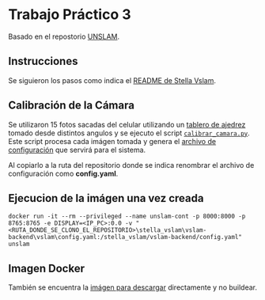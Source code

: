 # Trabajo Práctico 3

Basado en el repostorio [UNSLAM](https://github.com/UNSLAM25).

## Instrucciones

Se siguieron los pasos como indica el  [README de Stella Vslam](https://github.com/UNSLAM25/stella_vslam/blob/main/build-docker.md).

## Calibración de la Cámara

Se utilizaron 15 fotos sacadas del celular utilizando un [tablero de ajedrez](https://github.com/leansandoval/VisionArtificial/blob/main/Trabajo%20Pr%C3%A1ctico%203/TableroAjedrezCalibracion.pdf) tomado desde distintos angulos y se ejecuto el script [`calibrar_camara.py`](https://github.com/leansandoval/VisionArtificial/blob/main/Trabajo%20Pr%C3%A1ctico%203/calibrar_camara.py). Este script procesa cada imágen tomada y genera el [archivo de configuración](https://github.com/leansandoval/VisionArtificial/blob/main/Trabajo%20Pr%C3%A1ctico%203/config_calibracion_20250921_2338.yaml) que servirá para el sistema.

Al copiarlo a la ruta del repositorio donde se indica renombrar el archivo de configuración como **config.yaml**.

## Ejecucion de la imágen una vez creada

`docker run -it --rm --privileged --name unslam-cont -p 8000:8000 -p 8765:8765 -e DISPLAY=<IP_PC>:0.0 -v "<RUTA_DONDE_SE_CLONO_EL_REPOSITORIO>\stella_vslam\vslam-backend\vslam\config.yaml:/stella_vslam/vslam-backend/config.yaml" unslam`

## Imagen Docker

También se encuentra la [imágen para descargar](https://github.com/leansandoval/VisionArtificial/blob/main/Trabajo%20Pr%C3%A1ctico%203/unslam.tar) directamente y no buildear.
